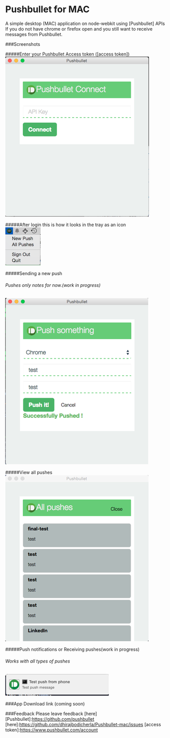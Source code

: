 Pushbullet for MAC
===================================================================

A simple desktop (MAC) application on node-webkit using [Pushbullet] APIs
<br>If you do not have chrome or firefox open and you still want to receive messages from Pushbullet.

###Screenshots

#####Enter your Pushbullet Access token ([access token])<br>
![Login](/screenshots/home.png?raw=true)

#####After login this is how it looks in the tray as an icon<br>
![Tray](/screenshots/tray.png?raw=true)

#####Sending a new push<br>
###### Pushes only notes for now.(work in progress)<br>
![New push](/screenshots/new-push.png?raw=true)

#####View all pushes<br>
![All pushes](/screenshots/all-pushes.png?raw=true)

#####Push notifications or Receiving pushes(work in progress)<br>
###### Works with all types of pushes <br>
![Push notifications](/screenshots/push-notification.png?raw=true)

###App Download link (coming soon)

###Feedback
Please leave feedback [here]
[Pushbullet]:https://github.com/pushbullet
[here]:https://github.com/dhirajbodicherla/Pushbullet-mac/issues
[access token]:https://www.pushbullet.com/account
